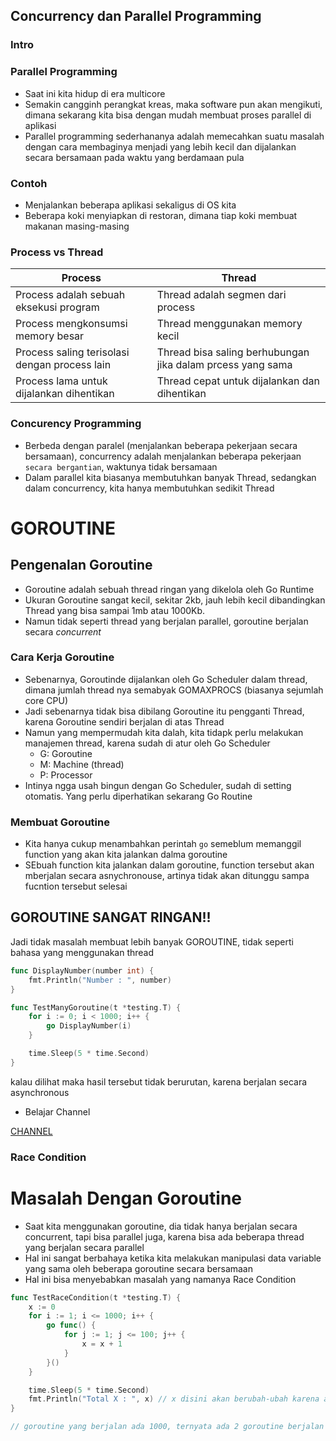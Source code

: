 ## Concurrency dan Parallel Programming

### Intro

### Parallel Programming

- Saat ini kita hidup di era multicore
- Semakin cangginh perangkat kreas, maka software pun akan mengikuti, dimana sekarang kita bisa dengan mudah membuat proses parallel di aplikasi
- Parallel programming sederhananya adalah memecahkan suatu masalah dengan cara membaginya menjadi yang lebih kecil dan dijalankan secara bersamaan pada waktu yang berdamaan pula

### Contoh

- Menjalankan beberapa aplikasi sekaligus di OS kita
- Beberapa koki menyiapkan di restoran, dimana tiap koki membuat makanan masing-masing

### Process vs Thread

| Process | Thread |
| --- | --- |
| Process adalah sebuah eksekusi program | Thread adalah segmen dari process |
| Process mengkonsumsi memory besar | Thread menggunakan memory kecil |
| Process saling terisolasi dengan process lain | Thread bisa saling berhubungan jika dalam prcess yang sama |
| Process lama untuk dijalankan dihentikan | Thread cepat untuk dijalankan dan dihentikan |

### Concurency Programming

- Berbeda dengan paralel (menjalankan beberapa pekerjaan secara bersamaan), concurrency adalah menjalankan beberapa pekerjaan `secara bergantian`, waktunya tidak bersamaan
- Dalam parallel kita biasanya membutuhkan banyak Thread, sedangkan dalam concurrency, kita hanya membutuhkan sedikit Thread

# GOROUTINE

## Pengenalan Goroutine

- Goroutine adalah sebuah thread ringan yang dikelola oleh Go Runtime
- Ukuran Goroutine sangat kecil, sekitar 2kb, jauh lebih kecil dibandingkan Thread yang bisa sampai 1mb atau 1000Kb.
- Namun tidak seperti thread yang berjalan parallel, goroutine berjalan secara *concurrent*

### Cara Kerja Goroutine

- Sebenarnya, Goroutinde dijalankan oleh Go Scheduler dalam thread, dimana jumlah thread nya semabyak GOMAXPROCS (biasanya sejumlah core CPU)
- Jadi sebenarnya tidak bisa dibilang Goroutine itu pengganti Thread, karena Goroutine sendiri berjalan di atas Thread
- Namun yang mempermudah kita dalah, kita tidapk perlu melakukan manajemen thread, karena sudah di atur oleh Go Scheduler
    - G: Goroutine
    - M: Machine (thread)
    - P: Processor
- Intinya ngga usah bingun dengan Go Scheduler, sudah di setting otomatis. Yang perlu diperhatikan sekarang Go Routine

### Membuat Goroutine

- Kita hanya cukup menambahkan perintah `go` semeblum memanggil function yang akan kita jalankan dalma goroutine
- SEbuah function kita jalankan dalam goroutine, function tersebut akan mberjalan secara asnychronouse, artinya tidak akan ditunggu sampa fucntion tersebut selesai

## GOROUTINE SANGAT RINGAN!!

Jadi tidak masalah membuat lebih banyak GOROUTINE, tidak seperti bahasa yang menggunakan thread

```go
func DisplayNumber(number int) {
	fmt.Println("Number : ", number)
}

func TestManyGoroutine(t *testing.T) {
	for i := 0; i < 1000; i++ {
		go DisplayNumber(i)
	}

	time.Sleep(5 * time.Second)
}

```

kalau dilihat maka hasil tersebut tidak berurutan, karena berjalan secara asynchronous

- Belajar Channel

[CHANNEL](https://www.notion.so/CHANNEL-b2923497d0bd40afb07af0b5bad322c5?pvs=21)

### Race Condition

# **Masalah Dengan Goroutine**

- Saat kita menggunakan goroutine, dia tidak hanya berjalan secara concurrent, tapi bisa parallel juga, karena bisa ada beberapa thread yang berjalan secara parallel
- Hal ini sangat berbahaya ketika kita melakukan manipulasi data variable yang sama oleh beberapa goroutine secara bersamaan
- Hal ini bisa menyebabkan masalah yang namanya Race Condition

```go
func TestRaceCondition(t *testing.T) {
	x := 0
	for i := 1; i <= 1000; i++ {
		go func() {
			for j := 1; j <= 100; j++ {
				x = x + 1
			}
		}() 
	}

	time.Sleep(5 * time.Second)
	fmt.Println("Total X : ", x) // x disini akan berubah-ubah karena ada beberapa goroutine yang tidak dijalankan
}

// goroutine yang berjalan ada 1000, ternyata ada 2 goroutine berjalan secara pararel. jadi ketika melakukan counter nilianya sama
```